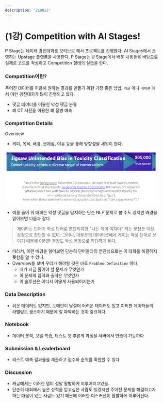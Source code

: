 ```yaml
---
description: '210823'
---
```


# \(1강\) Competition with AI Stages!

P Stage는 데이터 경진대회를 모티브로 해서 프로젝트를 진행한다. AI Stages에서 운영하는 Upstage 플랫폼을 사용한다. P Stage는 U Stage에서 배운 내용들을 바탕으로 실제로 코드를 작성하고 Competition 형태의 실습을 한다.



### Competition이란?

주어진 데이터를 이용해 원하는 결과를 만들기 위한 가장 좋은 방법. `캐글` 이나 `데이콘` 에서 이런 경진대회가 많이 진행되고 있다.

* 댓글 데이터를 이용한 악성 댓글 분류
* 폐 CT 사진을 이용한 폐 질병 예측



### Competition Details

Overview

* 의미, 목적, 배경, 문제점, 이유 등을 통해 방향성을 세워야 한다.

![](../../../.gitbook/assets/image%20%28950%29.png)

* 예를 들어 위 대회는 악성 댓글을 탐지하는 단순 NLP 문제로 볼 수도 있지만 배경을 읽어보면 다음과 같다

> 게이라는 단어가 악성 단어로 판단되지만 "나는 게이 여자야" 라는 문장은 악성 문장으로 판단할 수 없다. 그러나, 대부분의 데이터셋에서 게이는 악성 단어로 쓰이기 때문에 이러한 문장도 악성 문장으로 판단하게 된다.

* 따라서, 이런 배경을 읽어보면 단순히 단어들과의 연관성으로는 이 대회를 해결하지 못함을 알 수 있다.
* Overview를 보며 우리가 해야할 것은 바로 `Problem Definition` 이다.
  * 내가 지금 풀어야 할 문제가 무엇인가
  * 이 문제의 입력과 출력은 무엇인가
  * 이 솔루션은 어디서 어떻게 사용되어지는가



### Data Description

* 쉬운 데이터도 있지만, 도메인이 낯설어 어려운 데이터도 있고 이러한 데이터들의 라벨링도 생소하기 때문에 잘 파악하는 것이 중요하다



### Notebook

* 데이터 분석, 모델 학습, 테스트 셋 추론의 과정을 서버에서 연습이 가능하다



### Submission & Leaderboard

* 테스트 예측 결과물을 제출하고 점수와 순위를 확인할 수 있다



### Discussion

* 캐글에서는 이러한 탭이 정말 활발하게 이루어지고있음.
* 단순히 대회에서 높은 성적을 얻고싶은 사람도 있겠지만 주어진 문제를 해결하고자 하는 마음이 있는 사람도 있기 때문에 이러한 디스커션이 활발하게 이루어진다.





